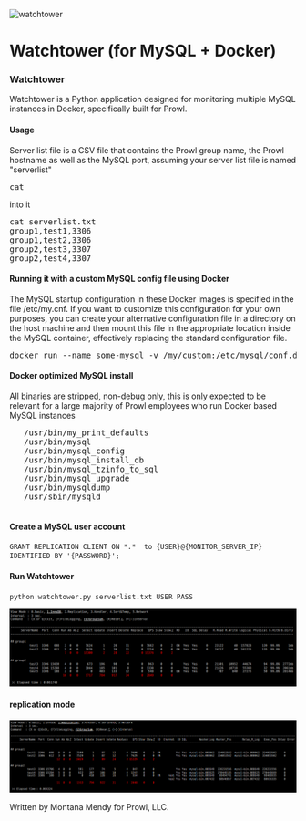![watchtower](https://pbs.twimg.com/profile_images/657129189322059776/PCo6mdLg.png)

Watchtower (for MySQL + Docker)
======================

### Watchtower
Watchtower is a Python application designed for monitoring multiple MySQL instances in Docker, specifically built for Prowl.


#### Usage

Server list file is a CSV file that contains the Prowl group name, the Prowl hostname as well as the MySQL port, assuming your server list file is named "serverlist" <pre>cat</pre> into it 

<pre>cat serverlist.txt
group1,test1,3306
group1,test2,3306
group2,test3,3307
group2,test4,3307
</pre>
#### Running it with a custom MySQL config file using Docker 

The MySQL startup configuration in these Docker images is specified in the file /etc/my.cnf. If you want to customize this configuration for your own purposes, you can create your alternative configuration file in a directory on the host machine and then mount this file in the appropriate location inside the MySQL container, effectively replacing the standard configuration file.
<pre>docker run --name some-mysql -v /my/custom:/etc/mysql/conf.d -e MYSQL_ROOT_PASSWORD=my-secret-pw -d mysql:tag
</pre>

#### Docker optimized MySQL install

All binaries are stripped, non-debug only, this is only expected to be relevant for a large majority of Prowl employees who run Docker based MySQL instances
    
   <pre>
   /usr/bin/my_print_defaults
   /usr/bin/mysql
   /usr/bin/mysql_config
   /usr/bin/mysql_install_db
   /usr/bin/mysql_tzinfo_to_sql
   /usr/bin/mysql_upgrade
   /usr/bin/mysqldump
   /usr/sbin/mysqld
    </pre>

#### Create a MySQL user account 
````
GRANT REPLICATION CLIENT ON *.*  to {USER}@{MONITOR_SERVER_IP} IDENTIFIED BY '{PASSWORD}';
````
#### Run Watchtower
````
python watchtower.py serverlist.txt USER PASS
````

![Mode_InnoDB](screenshots/screenshot1.png "InnoDB Mode")
#### replication mode
![Mode_Replication](screenshots/screenshot2.png "Replication Mode")

Written by Montana Mendy for Prowl, LLC.

